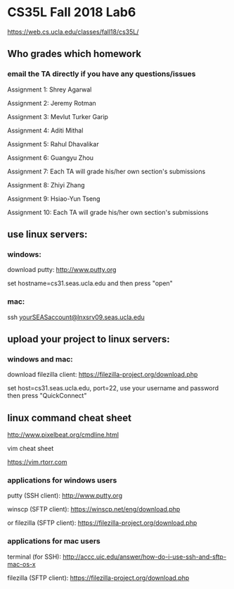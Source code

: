 # CS35L Fall 2018 Lab6

https://web.cs.ucla.edu/classes/fall18/cs35L/

## Who grades which homework

### email the TA directly if you have any questions/issues

Assignment 1: Shrey Agarwal

Assignment 2: Jeremy Rotman

Assignment 3: Mevlut Turker Garip

Assignment 4: Aditi Mithal

Assignment 5: Rahul Dhavalikar

Assignment 6: Guangyu Zhou

Assignment 7: Each TA will grade his/her own section's submissions

Assignment 8: Zhiyi Zhang

Assignment 9: Hsiao-Yun Tseng

Assignment 10: Each TA will grade his/her own section's submissions


## use linux servers:

### windows:
download putty: http://www.putty.org

set hostname=cs31.seas.ucla.edu and then press "open"

### mac: 

ssh yourSEASaccount@lnxsrv09.seas.ucla.edu

## upload your project to linux servers:

### windows and mac:

download filezilla client: https://filezilla-project.org/download.php

set host=cs31.seas.ucla.edu, port=22, use your username and password then press "QuickConnect"

## linux command cheat sheet

http://www.pixelbeat.org/cmdline.html

vim cheat sheet

https://vim.rtorr.com

### applications for windows users

putty (SSH client): http://www.putty.org

winscp (SFTP client): https://winscp.net/eng/download.php

or filezilla (SFTP client): https://filezilla-project.org/download.php

### applications for mac users

terminal (for SSH): http://accc.uic.edu/answer/how-do-i-use-ssh-and-sftp-mac-os-x

filezilla (SFTP client): https://filezilla-project.org/download.php
